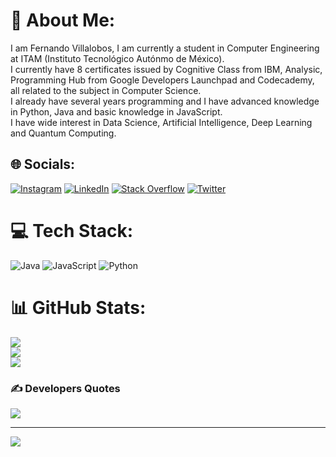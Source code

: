 # 💫 About Me:
I am Fernando Villalobos, I am currently a student in Computer Engineering at ITAM (Instituto Tecnológico Autónmo de México). <br>I currently have 8 certificates issued by Cognitive Class from IBM, Analysic, Programming Hub from Google Developers Launchpad and Codecademy, all related to the subject in Computer Science. <br>I already have several years programming and I have advanced knowledge in Python, Java and basic knowledge in JavaScript. <br>I have wide interest in Data Science, Artificial Intelligence, Deep Learning and Quantum Computing.


## 🌐 Socials:
[![Instagram](https://img.shields.io/badge/Instagram-%23E4405F.svg?logo=Instagram&logoColor=white)](https://instagram.com/@villalobos4113) [![LinkedIn](https://img.shields.io/badge/LinkedIn-%230077B5.svg?logo=linkedin&logoColor=white)](https://linkedin.com/in/Villalobos-Fernando/) [![Stack Overflow](https://img.shields.io/badge/-Stackoverflow-FE7A16?logo=stack-overflow&logoColor=white)](https://stackoverflow.com/users/20192901) [![Twitter](https://img.shields.io/badge/Twitter-%231DA1F2.svg?logo=Twitter&logoColor=white)](https://twitter.com/@Villalobos4113) 

# 💻 Tech Stack:
![Java](https://img.shields.io/badge/java-%23ED8B00.svg?style=for-the-badge&logo=java&logoColor=white) ![JavaScript](https://img.shields.io/badge/javascript-%23323330.svg?style=for-the-badge&logo=javascript&logoColor=%23F7DF1E) ![Python](https://img.shields.io/badge/python-3670A0?style=for-the-badge&logo=python&logoColor=ffdd54)
# 📊 GitHub Stats:
![](https://github-readme-stats.vercel.app/api?username=Villalobos4113&theme=dark&hide_border=false&include_all_commits=false&count_private=false)<br/>
![](https://github-readme-streak-stats.herokuapp.com/?user=Villalobos4113&theme=dark&hide_border=false)<br/>
![](https://github-readme-stats.vercel.app/api/top-langs/?username=Villalobos4113&theme=dark&hide_border=false&include_all_commits=false&count_private=false&layout=compact)

### ✍️ Developers Quotes
![](https://quotes-github-readme.vercel.app/api?type=horizontal&theme=radical)

---
[![](https://visitcount.itsvg.in/api?id=Villalobos4113&icon=0&color=0)](https://visitcount.itsvg.in)
